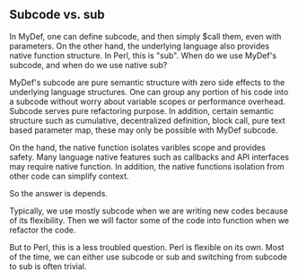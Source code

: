 Subcode vs. sub
---------------

In MyDef, one can define subcode, and then simply $call them, even with parameters. On the other hand, the underlying language also provides native function structure. In Perl, this is "sub". When do we use MyDef's subcode, and when do we use native sub?

MyDef's subcode are pure semantic structure with zero side effects to the underlying language structures. One can group any portion of his code into a subcode without worry about variable scopes or performance overhead. Subcode serves pure refactoring purpose. In addition, certain semantic structure such as cumulative, decentralized definition, block call, pure text based parameter map, these may only be possible with MyDef subcode.

On the hand, the native function isolates varibles scope and provides safety. Many language native features such as callbacks and API interfaces may require native function. In addition, the native functions isolation from other code can simplify context.

So the answer is depends. 

Typically, we use mostly subcode when we are writing new codes because of its flexibility. Then we will factor some of the code into function when we refactor the code.

But to Perl, this is a less troubled question. Perl is flexible on its own. Most of the time, we can either use subcode or sub and switching from subcode to sub is often trivial.

